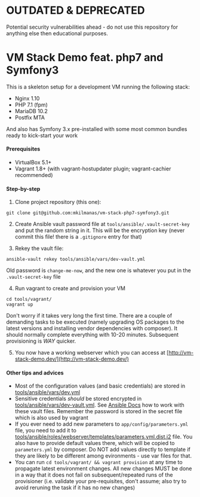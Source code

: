 # OUTDATED & DEPRECATED #
Potential security vulnerabilities ahead - do not use this repository for anything else then educational purposes.

# VM Stack Demo feat. php7 and Symfony3

This is a skeleton setup for a development VM running the following stack:

- Nginx 1.10
- PHP 7.1 (fpm)
- MariaDB 10.2
- Postfix MTA

And also has Symfony 3.x pre-installed with some most common bundles ready to kick-start your work

#### Prerequisites

* VirtualBox 5.1+
* Vagrant 1.8+ (with vagrant-hostupdater plugin; vagrant-cachier recommended)

#### Step-by-step

1) Clone project repository (this one):
```
git clone git@github.com:mkilmanas/vm-stack-php7-symfony3.git
```

2) Create Ansible vault password file at `tools/ansible/.vault-secret-key` and put the random string in it. This will be the encryption key (never commit this file! there is a `.gitignore` entry for that)

3) Rekey the vault file:
```
ansible-vault rekey tools/ansible/vars/dev-vault.yml
```
Old password is `change-me-now`, and the new one is whatever you put in the `.vault-secret-key` file

4) Run vagrant to create and provision your VM
```
cd tools/vagrant/
vagrant up
```
Don't worry if it takes very long the first time. There are a couple of demanding tasks to be executed (namely upgrading OS packages to the latest versions and installing vendor dependencies with composer). It should normally complete everything with 10-20 minutes. Subsequent provisioning is *WAY* quicker.

5) You now have a working webserver which you can access at [http://vm-stack-demo.dev/](http://vm-stack-demo.dev/)

#### Other tips and advices

* Most of the configuration values (and basic credentials) are stored in [tools/ansible/vars/dev.yml](tools/ansible/vars/dev.yml)
* Sensitive credentials *should* be stored encrypted in [tools/ansible/vars/dev-vault.yml](tools/ansible/vars/dev-vault.yml). See [Ansible Docs](http://docs.ansible.com/ansible/playbooks_vault.html) how to work with these vault files. Remember the password is stored in the secret file which is also used by vagrant
* If you ever need to add new parameters to `app/config/parameters.yml` file, you need to add it to [tools/ansible/roles/webserver/templates/parameters.yml.dist.j2](tools/ansible/roles/webserver/templates/parameters.yml.dist.j2) file. You also have to provide default values there, which will be copied to `parameters.yml` by composer. Do NOT add values directly to template if they are likely to be different among evironments - use var files for that.
* You can run `cd tools/vagrant/ && vagrant provision` at any time to propagate latest environment changes. All new changes MUST be done in a way that it does not fail on subsequent/repeated runs of the provisioner (i.e. validate your pre-requisites, don't assume; also try to avoid reruning the task if it has no new changes)
    
